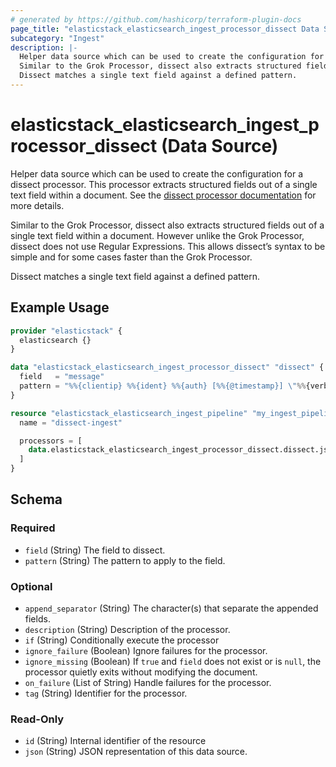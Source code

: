 ```yaml
---
# generated by https://github.com/hashicorp/terraform-plugin-docs
page_title: "elasticstack_elasticsearch_ingest_processor_dissect Data Source - terraform-provider-elasticstack"
subcategory: "Ingest"
description: |-
  Helper data source which can be used to create the configuration for a dissect processor. This processor extracts structured fields out of a single text field within a document. See the dissect processor documentation https://www.elastic.co/guide/en/elasticsearch/reference/current/dissect-processor.html#dissect-processor for more details.
  Similar to the Grok Processor, dissect also extracts structured fields out of a single text field within a document. However unlike the Grok Processor, dissect does not use Regular Expressions. This allows dissect’s syntax to be simple and for some cases faster than the Grok Processor.
  Dissect matches a single text field against a defined pattern.
---
```


# elasticstack_elasticsearch_ingest_processor_dissect (Data Source)

Helper data source which can be used to create the configuration for a dissect processor. This processor extracts structured fields out of a single text field within a document. See the [dissect processor documentation](https://www.elastic.co/guide/en/elasticsearch/reference/current/dissect-processor.html#dissect-processor) for more details.

Similar to the Grok Processor, dissect also extracts structured fields out of a single text field within a document. However unlike the Grok Processor, dissect does not use Regular Expressions. This allows dissect’s syntax to be simple and for some cases faster than the Grok Processor.

Dissect matches a single text field against a defined pattern.

## Example Usage

```terraform
provider "elasticstack" {
  elasticsearch {}
}

data "elasticstack_elasticsearch_ingest_processor_dissect" "dissect" {
  field   = "message"
  pattern = "%%{clientip} %%{ident} %%{auth} [%%{@timestamp}] \"%%{verb} %%{request} HTTP/%%{httpversion}\" %%{status} %%{size}"
}

resource "elasticstack_elasticsearch_ingest_pipeline" "my_ingest_pipeline" {
  name = "dissect-ingest"

  processors = [
    data.elasticstack_elasticsearch_ingest_processor_dissect.dissect.json
  ]
}
```

<!-- schema generated by tfplugindocs -->
## Schema

### Required

- `field` (String) The field to dissect.
- `pattern` (String) The pattern to apply to the field.

### Optional

- `append_separator` (String) The character(s) that separate the appended fields.
- `description` (String) Description of the processor.
- `if` (String) Conditionally execute the processor
- `ignore_failure` (Boolean) Ignore failures for the processor.
- `ignore_missing` (Boolean) If `true` and `field` does not exist or is `null`, the processor quietly exits without modifying the document.
- `on_failure` (List of String) Handle failures for the processor.
- `tag` (String) Identifier for the processor.

### Read-Only

- `id` (String) Internal identifier of the resource
- `json` (String) JSON representation of this data source.
